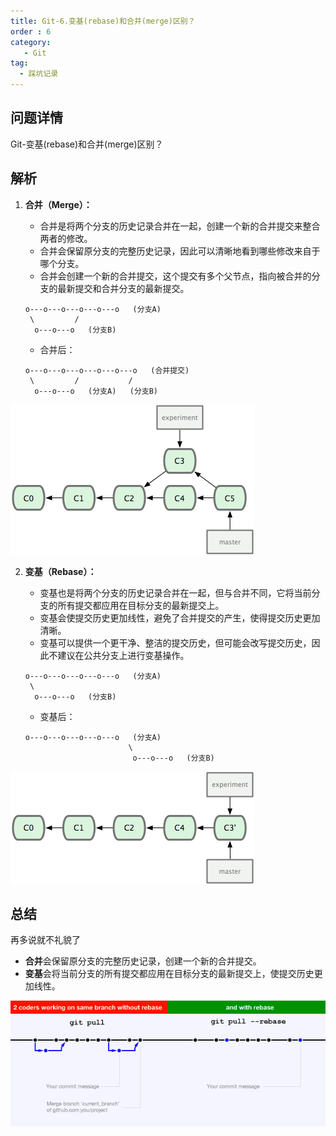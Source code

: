```yaml
---
title: Git-6.变基(rebase)和合并(merge)区别？
order : 6
category:
   - Git
tag:
  - 踩坑记录
---
```


## 问题详情

<ChatMessage avatar="../../assets/emoji/bqb01.png" :avatarWidth="40">
Git-变基(rebase)和合并(merge)区别？
</ChatMessage>

## 解析

1. **合并（Merge）：**
    - 合并是将两个分支的历史记录合并在一起，创建一个新的合并提交来整合两者的修改。
    - 合并会保留原分支的完整历史记录，因此可以清晰地看到哪些修改来自于哪个分支。
    - 合并会创建一个新的合并提交，这个提交有多个父节点，指向被合并的分支的最新提交和合并分支的最新提交。

   ```
   o---o---o---o---o---o   (分支A)
    \         /
     o---o---o   (分支B)
   ```
    - 合并后：
   ```
   o---o---o---o---o---o---o   (合并提交)
    \         /           /
     o---o---o   (分支A)   (分支B)
   ```
![](assets%2Fmerge.png)

2. **变基（Rebase）：**
    - 变基也是将两个分支的历史记录合并在一起，但与合并不同，它将当前分支的所有提交都应用在目标分支的最新提交上。
    - 变基会使提交历史更加线性，避免了合并提交的产生，使得提交历史更加清晰。
    - 变基可以提供一个更干净、整洁的提交历史，但可能会改写提交历史，因此不建议在公共分支上进行变基操作。

   ```
   o---o---o---o---o---o   (分支A)
    \
     o---o---o   (分支B)
   ```
    - 变基后：
   ```
   o---o---o---o---o---o   (分支A)
                          \
                           o---o---o   (分支B)
   ```
![](assets%2Frebase.png)

## 总结

<ChatMessage avatar="../../assets/emoji/bqb (2).png" :avatarWidth="40">
再多说就不礼貌了
</ChatMessage>

- **合并**会保留原分支的完整历史记录，创建一个新的合并提交。
- **变基**会将当前分支的所有提交都应用在目标分支的最新提交上，使提交历史更加线性。

![](assets%2Fqub.png)